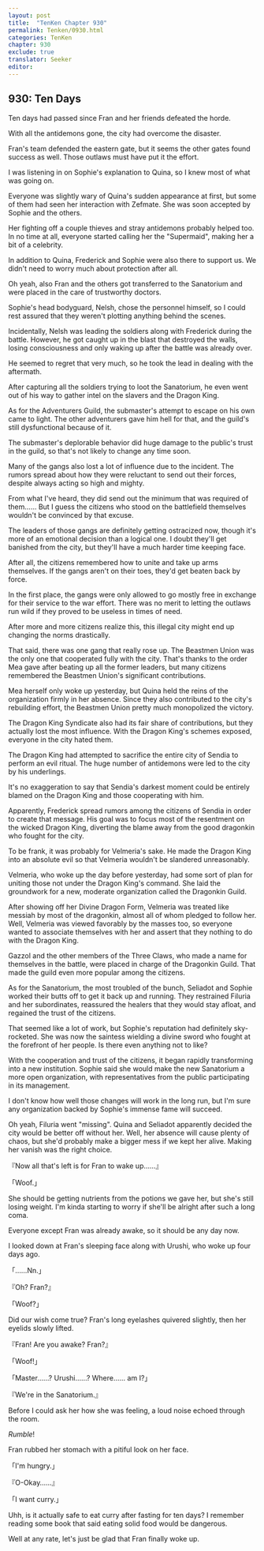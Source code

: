 ```yaml
---
layout: post
title:  "TenKen Chapter 930"
permalink: Tenken/0930.html
categories: TenKen
chapter: 930
exclude: true
translator: Seeker
editor: 
---
```

<h2>930: Ten Days</h2>

 Ten days had passed since Fran and her friends defeated the horde.

 With all the antidemons gone, the city had overcome the disaster.

 Fran's team defended the eastern gate, but it seems the other gates found success as well. Those outlaws must have put it the effort.

 I was listening in on Sophie's explanation to Quina, so I knew most of what was going on.

 Everyone was slightly wary of Quina's sudden appearance at first, but some of them had seen her interaction with Zefmate. She was soon accepted by Sophie and the others.

 Her fighting off a couple thieves and stray antidemons probably helped too. In no time at all, everyone started calling her the "Supermaid", making her a bit of a celebrity.

 In addition to Quina, Frederick and Sophie were also there to support us. We didn't need to worry much about protection after all.

 Oh yeah, also Fran and the others got transferred to the Sanatorium and were placed in the care of trustworthy doctors.

 Sophie's head bodyguard, Nelsh, chose the personnel himself, so I could rest assured that they weren't plotting anything behind the scenes.

 Incidentally, Nelsh was leading the soldiers along with Frederick during the battle. However, he got caught up in the blast that destroyed the walls, losing consciousness and only waking up after the battle was already over.

 He seemed to regret that very much, so he took the lead in dealing with the aftermath.

 After capturing all the soldiers trying to loot the Sanatorium, he even went out of his way to gather intel on the slavers and the Dragon King.

 As for the Adventurers Guild, the submaster's attempt to escape on his own came to light. The other adventurers gave him hell for that, and the guild's still dysfunctional because of it.

 The submaster's deplorable behavior did huge damage to the public's trust in the guild, so that's not likely to change any time soon.

 Many of the gangs also lost a lot of influence due to the incident. The rumors spread about how they were reluctant to send out their forces, despite always acting so high and mighty.

 From what I've heard, they did send out the minimum that was required of them…… But I guess the citizens who stood on the battlefield themselves wouldn't be convinced by that excuse.

 The leaders of those gangs are definitely getting ostracized now, though it's more of an emotional decision than a logical one. I doubt they'll get banished from the city, but they'll have a much harder time keeping face.

 After all, the citizens remembered how to unite and take up arms themselves. If the gangs aren't on their toes, they'd get beaten back by force.

 In the first place, the gangs were only allowed to go mostly free in exchange for their service to the war effort. There was no merit to letting the outlaws run wild if they proved to be useless in times of need.

 After more and more citizens realize this, this illegal city might end up changing the norms drastically.

 That said, there was one gang that really rose up. The Beastmen Union was the only one that cooperated fully with the city. That's thanks to the order Mea gave after beating up all the former leaders, but many citizens remembered the Beastmen Union's significant contributions.

 Mea herself only woke up yesterday, but Quina held the reins of the organization firmly in her absence. Since they also contributed to the city's rebuilding effort, the Beastmen Union pretty much monopolized the victory.

 The Dragon King Syndicate also had its fair share of contributions, but they actually lost the most influence. With the Dragon King's schemes exposed, everyone in the city hated them.

 The Dragon King had attempted to sacrifice the entire city of Sendia to perform an evil ritual. The huge number of antidemons were led to the city by his underlings.

 It's no exaggeration to say that Sendia's darkest moment could be entirely blamed on the Dragon King and those cooperating with him.

 Apparently, Frederick spread rumors among the citizens of Sendia in order to create that message. His goal was to focus most of the resentment on the wicked Dragon King, diverting the blame away from the good dragonkin who fought for the city.

 To be frank, it was probably for Velmeria's sake. He made the Dragon King into an absolute evil so that Velmeria wouldn't be slandered unreasonably.

 Velmeria, who woke up the day before yesterday, had some sort of plan for uniting those not under the Dragon King's command. She laid the groundwork for a new, moderate organization called the Dragonkin Guild.

 After showing off her Divine Dragon Form, Velmeria was treated like messiah by most of the dragonkin, almost all of whom pledged to follow her. Well, Velmeria was viewed favorably by the masses too, so everyone wanted to associate themselves with her and assert that they nothing to do with the Dragon King.

 Gazzol and the other members of the Three Claws, who made a name for themselves in the battle, were placed in charge of the Dragonkin Guild. That made the guild even more popular among the citizens.

 As for the Sanatorium, the most troubled of the bunch, Seliadot and Sophie worked their butts off to get it back up and running. They restrained Filuria and her subordinates, reassured the healers that they would stay afloat, and regained the trust of the citizens.

 That seemed like a lot of work, but Sophie's reputation had definitely sky-rocketed. She was now the saintess wielding a divine sword who fought at the forefront of her people. Is there even anything not to like?

 With the cooperation and trust of the citizens, it began rapidly transforming into a new institution. Sophie said she would make the new Sanatorium a more open organization, with representatives from the public participating in its management.

 I don't know how well those changes will work in the long run, but I'm sure any organization backed by Sophie's immense fame will succeed.

 Oh yeah, Filuria went "missing". Quina and Seliadot apparently decided the city would be better off without her. Well, her absence will cause plenty of chaos, but she'd probably make a bigger mess if we kept her alive. Making her vanish was the right choice.

『Now all that's left is for Fran to wake up……』

「Woof.」

 She should be getting nutrients from the potions we gave her, but she's still losing weight. I'm kinda starting to worry if she'll be alright after such a long coma.

 Everyone except Fran was already awake, so it should be any day now.

 I looked down at Fran's sleeping face along with Urushi, who woke up four days ago.

「……Nn.」

『Oh? Fran?』

「Woof?」

 Did our wish come true? Fran's long eyelashes quivered slightly, then her eyelids slowly lifted.

『Fran! Are you awake? Fran?』

「Woof!」

「Master……? Urushi……? Where…… am I?」

『We're in the Sanatorium.』

 Before I could ask her how she was feeling, a loud noise echoed through the room.

 *Rumble*!

 Fran rubbed her stomach with a pitiful look on her face.

「I'm hungry.」

『O-Okay……』

「I want curry.」

 Uhh, is it actually safe to eat curry after fasting for ten days? I remember reading some book that said eating solid food would be dangerous.

 Well at any rate, let's just be glad that Fran finally woke up.



